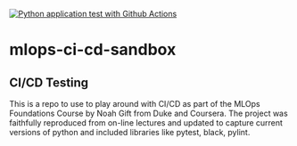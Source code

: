[![Python application test with Github Actions](https://github.com/werthds-io/mlops-ci-cd-sandbox/actions/workflows/testing-ci.yml/badge.svg)](https://github.com/werthds-io/mlops-ci-cd-sandbox/actions/workflows/testing-ci.yml)

# mlops-ci-cd-sandbox

## CI/CD Testing

This is a repo to use to play around with CI/CD as part of the MLOps Foundations Course by Noah Gift from Duke and Coursera. The project was faithfully reproduced from on-line lectures and updated to capture current versions of python and included libraries like pytest, black, pylint.